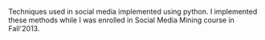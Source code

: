 Techniques used in social media implemented using python. I implemented these methods while I was enrolled in Social Media Mining course in Fall'2013.
